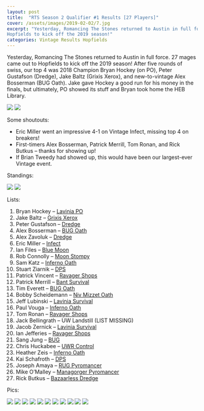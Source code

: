 ```yaml
---
layout: post
title:  "RTS Season 2 Qualifier #1 Results [27 Players]"
cover: /assets/images/2019-02-02/7.jpg
excerpt: "Yesterday, Romancing The Stones returned to Austin in full force. 27 mages came out to
Hopfields to kick off the 2019 season!"
categories: Vintage Results Hopfields
---
```


Yesterday, Romancing The Stones returned to Austin in full force. 27 mages came out to Hopfields to
kick off the 2019 season! After five rounds of swiss, our top 4 was 2018 Champion Bryan Hockey (on
PO), Peter Gustafson (Dredge), Jake Baltz (Grixis Xerox), and new-to-vintage Alex Bosserman (BUG
Oath). Jake gave Hockey a good run for his money in the finals, but ultimately, PO showed its stuff
and Bryan took home the HEB Library.

![](/assets/images/2019-02-02/1.jpg)
![](/assets/images/2019-02-02/2.jpg)

Some shoutouts:

* Eric Miller went an impressive 4-1 on Vintage Infect, missing top 4 on breakers!
* First-timers Alex Bosserman, Patrick Merrill, Tom Ronan, and Rick Butkus – thanks for showing
up!
* If Brian Tweedy had showed up, this would have been our largest-ever Vintage event.

Standings:

![](/assets/images/2019-02-02/standings1.png)
![](/assets/images/2019-02-02/standings2.png)

Lists:

1. Bryan Hockey – [Lavinia PO](/assets/images/2019-02-02/deck-1.jpg)
2. Jake Baltz – [Grixis Xerox](/assets/images/2019-02-02/deck-2.jpg)
3. Peter Gustafson – [Dredge](/assets/images/2019-02-02/deck-3.jpg)
4. Alex Bosserman – [BUG Oath](/assets/images/2019-02-02/deck-4.jpg)
5. Alex Zavoluk – [Dredge](/assets/images/2019-02-02/deck-5.jpg)
6. Eric Miller – [Infect](/assets/images/2019-02-02/deck-6.jpg)
7. Ian Files – [Blue Moon](/assets/images/2019-02-02/deck-7.jpg)
8. Rob Connolly – [Moon Stompy](/assets/images/2019-02-02/deck-8.jpg)
9. Sam Katz – [Inferno Oath](/assets/images/2019-02-02/deck-9.jpg)
10. Stuart Ziarnik – [DPS](/assets/images/2019-02-02/deck-10.jpg)
11. Patrick Vincent – [Ravager Shops](/assets/images/2019-02-02/deck-11.jpg)
12. Patrick Merrill – [Bant Survival](/assets/images/2019-02-02/deck-12.jpg)
13. Tim Everett – [BUG Oath](/assets/images/2019-02-02/deck-13.jpg)
14. Bobby Scheidemann – [Niv Mizzet Oath](/assets/images/2019-02-02/deck-14.jpg)
15. Jeff Lubinski – [Lavinia Survival](/assets/images/2019-02-02/deck-15.jpg)
16. Paul Vouga – [Inferno Oath](/assets/images/2019-02-02/deck-16.jpg)
17. Tom Ronan – [Ravager Shops](/assets/images/2019-02-02/deck-17.jpg)
18. Jack Bellingrath – UW Landstill (LIST MISSING)
19. Jacob Zernick – [Lavinia Survival](/assets/images/2019-02-02/deck-19.jpg)
20. Ian Jefferies – [Ravager Shops](/assets/images/2019-02-02/deck-20.jpg)
21. Sang Jung – [BUG](/assets/images/2019-02-02/deck-21.jpg)
22. Chris Huckabee – [UWR Control](/assets/images/2019-02-02/deck-22.jpg)
23. Heather Zeis – [Inferno Oath](/assets/images/2019-02-02/deck-23.jpg)
24. Kai Schafroth – [DPS](/assets/images/2019-02-02/deck-24.jpg)
25. Joseph Amaya – [RUG Pyromancer](/assets/images/2019-02-02/deck-25.jpg)
26. Mike O’Malley – [Managorger Pyromancer](/assets/images/2019-02-02/deck-26.jpg)
27. Rick Butkus – [Bazaarless Dredge](/assets/images/2019-02-02/deck-27.jpg)

Pics:

![](/assets/images/2019-02-02/3.jpg)
![](/assets/images/2019-02-02/4.jpg)
![](/assets/images/2019-02-02/5.jpg)
![](/assets/images/2019-02-02/6.jpg)
![](/assets/images/2019-02-02/7.jpg)
![](/assets/images/2019-02-02/8.jpg)
![](/assets/images/2019-02-02/9.jpg)
![](/assets/images/2019-02-02/10.jpg)
![](/assets/images/2019-02-02/11.jpg)
![](/assets/images/2019-02-02/12.jpg)
![](/assets/images/2019-02-02/13.jpg)
